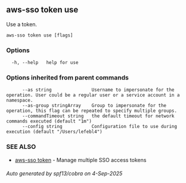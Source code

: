 ## aws-sso token use

Use a token.

```
aws-sso token use [flags]
```

### Options

```
  -h, --help   help for use
```

### Options inherited from parent commands

```
      --as string               Username to impersonate for the operation. User could be a regular user or a service account in a namespace.
      --as-group stringArray    Group to impersonate for the operation, this flag can be repeated to specify multiple groups.
      --commandTimeout string   the default timeout for network commands executed (default "1m")
      --config string           Configuration file to use during execution (default "/Users/lefebl4")
```

### SEE ALSO

* [aws-sso token](aws-sso_token.md)	 - Manage multiple SSO access tokens

###### Auto generated by spf13/cobra on 4-Sep-2025
